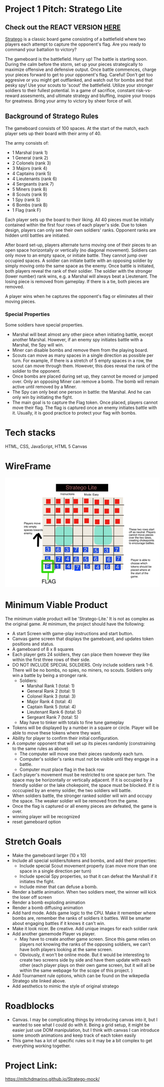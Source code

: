 # Project 1 Pitch: Stratego Lite 

## Check out the REACT VERSION <a href="https://mitchdmarino.github.io/stratego-react/">HERE</a>

[Stratego](https://en.wikipedia.org/wiki/Stratego) is a classic board game consisting of a battlefield where two players each attempt to capture the opponent's flag. Are you ready to command your battalion to victory? 

The gameboard is the battlefield. Hurry up! The battle is starting soon. During the calm before the storm, set up your pieces strategically to maximize offensive and defensive output. Once battle commences, charge your pieces forward to get to your opponent's flag. Careful! Don't get too aggresive or you might get outflanked, and watch out for bombs and that pesky spy! Use your scouts to 'scout' the battlefield. Utilize your stronger soldiers to their fullest potential. In a game of sacrifice, constant risk-vs-reward assesments, and ultimate strategy and bluffing, inspire your troops for greatness. Bring your army to victory by sheer force of will. 

## Background of Stratego Rules
The gameboard consists of 100 spaces. At the start of the match, each player sets up their board with their army of 40. 

The army consists of:

* 1 Marshal (rank 1) 
* 1 General (rank 2) 
* 2 Colonels (rank 3)
* 3 Majors (rank 4)
* 4 Captains (rank 5)
* 4 Lieutenants (rank 6)
* 4 Sergeants (rank 7)
* 5 Miners (rank 8)
* 8 Scouts (rank 9)
* 1 Spy (rank S)
* 6 Bombs (rank B)
* 1 Flag (rank F)

Each player sets up the board to their liking. All 40 pieces must be initially contained within the first four rows of each player's side. Due to token design, players can only see their own soldiers' ranks. Opponent ranks are hidden until battles are initiated. 

After board set-up, players alternate turns moving one of their pieces to an open space horizontally or vertically (no diagonal movement). Soldiers can only move to an empty space, or initiate battle. They cannot jump over occupied spaces. A soldier can initiate battle with an opposing soldier by simply moving onto the same space as the enemy. Once battle is initiated, both players reveal the rank of their soldier. The soldier with the stronger (lower number) rank wins, e.g. a Marshal will always beat a Lieutenant. The losing piece is removed from gameplay. If there is a tie, both pieces are removed. 

A player wins when he captures the opponent's flag or eliminates all their moving pieces. 

### Special Properties 
Some soldiers have special properties. 

* Marshal will beat almost any other piece when initiating battle, except another Marshal. However, if an enemy spy initiates battle with a Marshal, the Spy will win. 
* Miner can disable bombs and remove them from the playing board. 
* Scouts can move as many spaces in a single direction as possible per turn. For example, if there is a stretch of 5 empty spaces in a row, the scout can move through them. However, this does reveal the rank of the soldier to the opponent. 
* Once bombs are placed during set up, they cannot be moved or jumped over. Only an opposing Miner can remove a bomb. The bomb will remain active until removed by a Miner. 
* The Spy can only beat one person in battle: the Marshal. And he can only win by initiating the fight. 
* The main goal is to capture the Flag token. Once placed, players cannot move their flag. The flag is captured once an enemy initiates battle with it. Usually, it is good practice to protect your flag with bombs. 



# Tech stacks

HTML, CSS, JavaScript, HTML 5 Canvas 

# WireFrame 

![Stratego Lite](./images/wireframe.png)

# Minimum Viable Product

The minimum viable product will be 'Stratego-Lite.' It is not as complex as the original game. At minimum, the project should have the following: 

* A start Screen with game-play instructions and start button. 
* Canvas game screen that displays the gameboard, and updates token positions and status.
* A gameboard of 8 x 8 squares
* Each player gets 24 soldiers, they can place them however they like within the first three rows of their side. 
* DO NOT INCLUDE SPECIAL SOLDIERS. Only include soldiers rank 1-6. There will be no bombs, no spies, no miners, no scouts. Soldiers only win a battle by being a stronger rank. 
    - Soldiers: 
        * Marshal       Rank 1    (total: 1)
        * General       Rank 2    (total: 1)
        * Colonel       Rank 3    (total: 3)
        * Major         Rank 4    (total: 4)
        * Captain       Rank 5    (total: 4)
        * Lieutenant    Rank 6    (total: 5)
        * Sergeant      Rank 7    (total: 5)
    - May have to tinker with totals to fine tune gameplay
* Tokens will be displayed by a number in a square or circle. Player will be able to move these tokens where they want. 
* Ability for player to confirm their initial configuration. 
* A computer opponent that will set up its pieces randomly (constraining to the same rules as above)
    - The computer will move one their pieces randomly each turn. 
    - Computer's soldier's ranks must not be visible until they engage in a battle. 
    - Computer must place flag in the back row 
* Each player's movement must be restricted to one space per turn. The space may be horizontally or vertically adjacent. If it is occupied by a friendly soldier or the lake chokepoint, the space must be blocked. If it is occcupied by an enemy soldier, the two soldiers will battle. 
* When soldiers battle, the stronger ranked soldier will win and occupy the space. The weaker soldier will be removed from the game. 
* Once the flag is captured or all enemy pieces are defeated, the game is over. 
* winning player will be recognized 
* reset gameboard option 


# Stretch Goals 

* Make the gameboard larger (10 x 10)
* Include all special soldiers/tokens and bombs, and add their properties: 
    - Include special Scout movement property (can move more than one space in a single direction per turn)
    - Include special Spy properties, so that it can defeat the Marshall if it initiates the fight. 
    - Include miner that can defuse a bomb. 
* Render a battle animation. When two soldiers meet, the winner will kick the loser off screen 
* Render a bomb exploding animation
* Render a bomb diffusing animation
* Add hard mode. Adds game logic to the CPU. Make it remember where bombs are, remember the ranks of soldiers it battles. Will be smarter about engaging battles if it knows it can't win. 
* Make it look nicer. Be creative. Add unique images for each soldier rank 
* Add another gamemode Player vs player. 
    - May have to create another game screen. Since this game relies on players not knowing the ranks of the opposing soldiers, we can't have both players looking at the same screen. 
    - Obviously, it won't be online mode. But it would be interesting to create two screens side by side and have them update with each other (each player plays on their own game screen, but it will all be within the same webpage for the scope of this project. )
* Add Tournament rule options, which can be found on the wikepedia Stratego site linked above. 
* Add aesthetics to mimic the style of original stratego 

# Roadblocks

* Canvas. I may be complicating things by introducing canvas into it, but I wanted to see what I could do with it. Being a grid setup, it might be easier just use DOM manipulation, but I think with canvas I can introduce some smooth animations and keep track of each token easily  
* This game has a lot of specific rules so it may be a bit complex to get everything working together. 

# Project Link: 

https://mitchdmarino.github.io/Stratego-mock/



